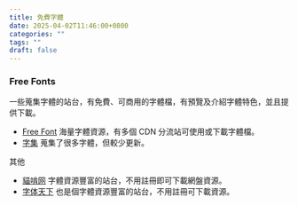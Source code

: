 ```yaml
---
title: 免費字體
date: 2025-04-02T11:46:00+0800
categories: ""
tags: ""
draft: false
---
```

### Free Fonts

一些蒐集字體的站台，有免費、可商用的字體檔，有預覽及介紹字體特色，並且提供下載。

* [Free Font](//free-font.vercel.app/)
  海量字體資源，有多個 CDN 分流站可使用或下載字體檔。
* [字集](//wordshub.github.io/free-font/)
  蒐集了很多字體，但較少更新。

其他

* [貓啃网](//www.maoken.com/)
  字體資源豐富的站台，不用註冊即可下載網盤資源。
* [字体天下](//www.fonts.net.cn/)
  也是個字體資源豐富的站台，不用註冊可下載資源。
